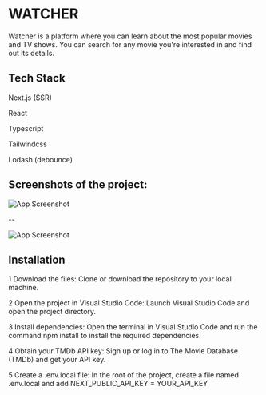WATCHER
========================================================================================================================================
Watcher is a platform where you can learn about the most popular movies and TV shows. You can search for any movie you're interested in and find out its details.

## Tech Stack

Next.js (SSR)

React

Typescript

Tailwindcss

Lodash (debounce)




## Screenshots of the project:

![App Screenshot](https://i.imgur.com/uBINPiG.png)

--

![App Screenshot](https://i.imgur.com/YHKAKgQ.png)







## Installation

 1 Download the files: Clone or download the repository to your local machine.

2 Open the project in Visual Studio Code: Launch Visual Studio Code and open the project directory.

3
Install dependencies: Open the terminal in Visual Studio Code and run the command npm install to install the required dependencies.

4
Obtain your TMDb API key: Sign up or log in to The Movie Database (TMDb) and get your API key.

5
Create a .env.local file: In the root of the project, create a file named .env.local and add NEXT_PUBLIC_API_KEY = YOUR_API_KEY